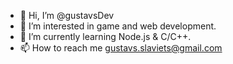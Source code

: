- 👋 Hi, I’m @gustavsDev
- 👀 I’m interested in game and web development.
- 🌱 I’m currently learning Node.js & C/C++.
- 📫 How to reach me gustavs.slaviets@gmail.com

<!---
gustavsDev/gustavsDev is a ✨ special ✨ repository because its `README.md` (this file) appears on your GitHub profile.
You can click the Preview link to take a look at your changes.
--->
